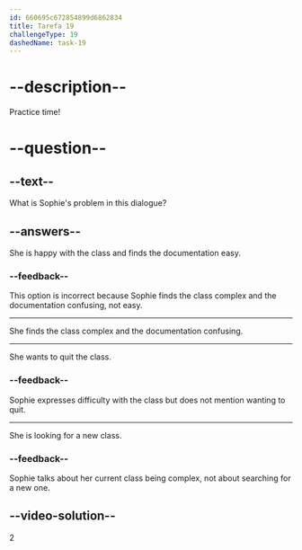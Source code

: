 ```yaml
---
id: 660695c672854899d6862834
title: Tarefa 19
challengeType: 19
dashedName: task-19
---
```


<!--
AUDIO REFERENCE:
Sophie: Ugh. This class I'm working with is really complex. The documentation looks confusing. What should I do?
-->

# --description--

Practice time!

# --question--

## --text--

What is Sophie's problem in this dialogue?

## --answers--

She is happy with the class and finds the documentation easy.

### --feedback--

This option is incorrect because Sophie finds the class complex and the documentation confusing, not easy.

---

She finds the class complex and the documentation confusing.

---

She wants to quit the class.

### --feedback--

Sophie expresses difficulty with the class but does not mention wanting to quit.

---

She is looking for a new class.

### --feedback--

Sophie talks about her current class being complex, not about searching for a new one.

## --video-solution--

2
